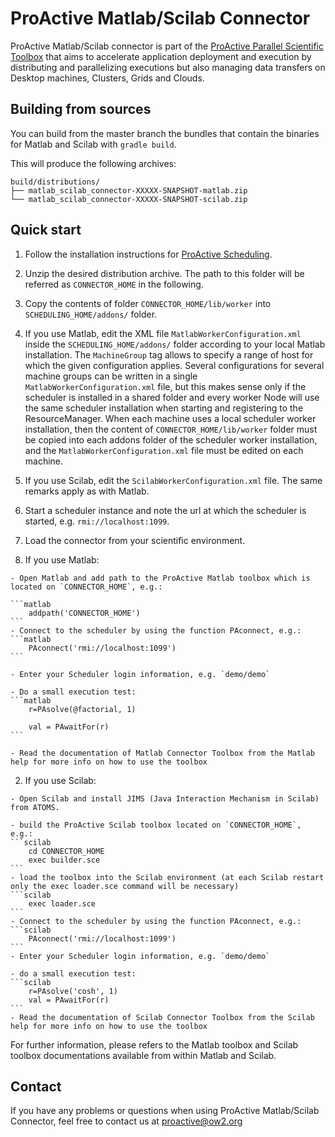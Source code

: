 # ProActive Matlab/Scilab Connector

ProActive Matlab/Scilab connector is part of the [ProActive Parallel Scientific Toolbox](http://activeeon.com/parallel-scientific-toolbox) that aims to accelerate application deployment and execution by distributing and parallelizing executions but also managing data transfers on Desktop machines, Clusters, Grids and Clouds.

## Building from sources

You can build from the master branch the bundles that contain the binaries for Matlab and Scilab with `gradle build`.

This will produce the following archives:

    build/distributions/
    ├── matlab_scilab_connector-XXXXX-SNAPSHOT-matlab.zip
    └── matlab_scilab_connector-XXXXX-SNAPSHOT-scilab.zip

## Quick start

1. Follow the installation instructions for [ProActive Scheduling](https://github.com/ow2-proactive/scheduling).

2. Unzip the desired distribution archive. The path to this folder will be referred as `CONNECTOR_HOME` in the following.

2. Copy the contents of folder `CONNECTOR_HOME/lib/worker` into `SCHEDULING_HOME/addons/` folder.

  1. If you use Matlab, edit the XML file `MatlabWorkerConfiguration.xml` inside the `SCHEDULING_HOME/addons/` folder according to your local Matlab installation. The `MachineGroup` tag allows to specify a range of host for which the given configuration applies. Several configurations for several machine groups can be written in a single `MatlabWorkerConfiguration.xml` file, but this makes sense only if the scheduler is installed in a shared folder and every worker Node will use the same scheduler installation when starting and registering to the ResourceManager.
  When each machine uses a local scheduler worker installation, then the content of `CONNECTOR_HOME/lib/worker` folder must be copied into each addons folder of the scheduler worker installation, and the `MatlabWorkerConfiguration.xml` file must be edited on each machine.
 
  2. If you use Scilab, edit the `ScilabWorkerConfiguration.xml` file. The same remarks apply as with Matlab.

3. Start a scheduler instance and note the url at which the scheduler is started, e.g. `rmi://localhost:1099`.

4. Load the connector from your scientific environment.
  
  1. If you use Matlab:

    - Open Matlab and add path to the ProActive Matlab toolbox which is located on `CONNECTOR_HOME`, e.g.:

    ```matlab
        addpath('CONNECTOR_HOME')
    ```
    - Connect to the scheduler by using the function PAconnect, e.g.:
    ```matlab
        PAconnect('rmi://localhost:1099')
    ```

    - Enter your Scheduler login information, e.g. `demo/demo`

    - Do a small execution test:
    ```matlab
        r=PAsolve(@factorial, 1)

        val = PAwaitFor(r)
    ```

    - Read the documentation of Matlab Connector Toolbox from the Matlab help for more info on how to use the toolbox

  2. If you use Scilab:

    - Open Scilab and install JIMS (Java Interaction Mechanism in Scilab) from ATOMS.

    - build the ProActive Scilab toolbox located on `CONNECTOR_HOME`, e.g.:
    ```scilab
        cd CONNECTOR_HOME
        exec builder.sce
    ```
    - load the toolbox into the Scilab environment (at each Scilab restart only the exec loader.sce command will be necessary)
    ```scilab
        exec loader.sce
    ```
    - Connect to the scheduler by using the function PAconnect, e.g.:
    ```scilab
        PAconnect('rmi://localhost:1099')
    ```
    - Enter your Scheduler login information, e.g. `demo/demo`

    - do a small execution test:
    ```scilab
        r=PAsolve('cosh', 1)
        val = PAwaitFor(r)
    ```
    - Read the documentation of Scilab Connector Toolbox from the Scilab help for more info on how to use the toolbox

For further information, please refers to the Matlab toolbox and Scilab toolbox documentations available from within Matlab and Scilab.

## Contact

If you have any problems or questions when using ProActive Matlab/Scilab Connector,
feel free to contact us at proactive@ow2.org

